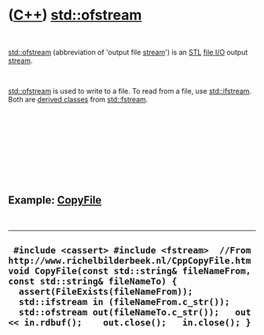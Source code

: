 



 

 

 

 

 

([C++](Cpp.md)) [std::ofstream](CppOfstream.md)
=================================================

 

[std::ofstream](CppOfstream.md) (abbreviation of 'output file
[stream](CppStream.md)') is an [STL](CppStl.md) [file
I/O](CppFileIo.md) output [stream](CppStream.md).

 

[std::ofstream](CppOfstream.md) is used to write to a file. To read
from a file, use [std::ifstream](CppIfstream.md). Both are [derived
classes](CppDerivedClass.md) from [std::fstream](CppFstream.md).

 

 

 

 

 

Example: [CopyFile](CppCopyFile.md)
------------------------------------

 

  --------------------------------------------------------------------------------------------------------------------------------------------------------------------------------------------------------------------------------------------------------------------------------------------------------------------------------------------------------------
  ` #include <cassert> #include <fstream>  //From http://www.richelbilderbeek.nl/CppCopyFile.htm void CopyFile(const std::string& fileNameFrom, const std::string& fileNameTo) {   assert(FileExists(fileNameFrom));   std::ifstream in (fileNameFrom.c_str());   std::ofstream out(fileNameTo.c_str());   out << in.rdbuf();    out.close();   in.close(); }`
  --------------------------------------------------------------------------------------------------------------------------------------------------------------------------------------------------------------------------------------------------------------------------------------------------------------------------------------------------------------

 

 

 

 

 





 




